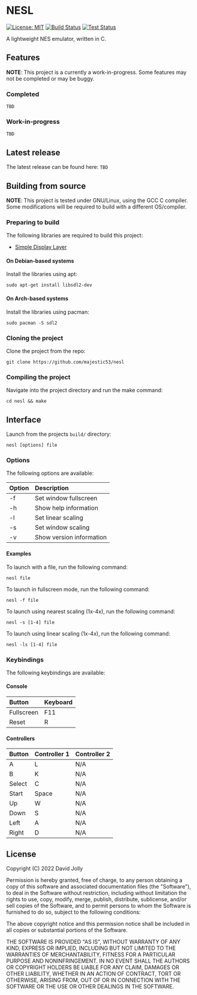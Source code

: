 # NESL

[![License: MIT](https://shields.io/badge/license-MIT-blue.svg?style=flat)](https://github.com/majestic53/nesl/blob/master/LICENSE) [![Build Status](https://github.com/majestic53/nesl/workflows/Build/badge.svg)](https://github.com/majestic53/nesl/actions/workflows/build.yml) [![Test Status](https://github.com/majestic53/nesl/workflows/Test/badge.svg)](https://github.com/majestic53/nesl/actions/workflows/test.yml)

A lightweight NES emulator, written in C.

## Features

__NOTE__: This project is a currently a work-in-progress. Some features may not be completed or may be buggy.

### Completed

`TBD`

### Work-in-progress

`TBD`

## Latest release

The latest release can be found here: `TBD`

## Building from source

__NOTE__: This project is tested under GNU/Linux, using the GCC C compiler. Some modifications will be required to build with a different OS/compiler.

### Preparing to build

The following libraries are required to build this project:
* [Simple Display Layer](https://www.libsdl.org/)

#### On Debian-based systems

Install the libraries using apt:

```
sudo apt-get install libsdl2-dev
```

#### On Arch-based systems

Install the libraries using pacman:

```
sudo pacman -S sdl2
```

### Cloning the project

Clone the project from the repo:

```
git clone https://github.com/majestic53/nesl
```

### Compiling the project

Navigate into the project directory and run the make command:

```
cd nesl && make
```

## Interface

Launch from the projects `build/` directory:

```
nesl [options] file
```

### Options

The following options are available:

|Option|Description             |
|:-----|:-----------------------|
|-f    |Set window fullscreen   |
|-h    |Show help information   |
|-l    |Set linear scaling      |
|-s    |Set window scaling      |
|-v    |Show version information|

#### Examples

To launch with a file, run the following command:

```
nesl file
```

To launch in fullscreen mode, run the following command:

```
nesl -f file
```

To launch using nearest scaling (1x-4x), run the following command:

```
nesl -s [1-4] file
```

To launch using linear scaling (1x-4x), run the following command:

```
nesl -ls [1-4] file
```

### Keybindings

The following keybindings are available:

#### Console

|Button    |Keyboard|
|:---------|:-------|
|Fullscreen|F11     |
|Reset     |R       |

#### Controllers

|Button |Controller 1|Controller 2|
|:------|:-----------|:-----------|
|A      |L           |N/A         |
|B      |K           |N/A         |
|Select |C           |N/A         |
|Start  |Space       |N/A         |
|Up     |W           |N/A         |
|Down   |S           |N/A         |
|Left   |A           |N/A         |
|Right  |D           |N/A         |

## License

Copyright (C) 2022 David Jolly

Permission is hereby granted, free of charge, to any person obtaining a copy of this software and
associated documentation files (the "Software"), to deal in the Software without restriction,
including without limitation the rights to use, copy, modify, merge, publish, distribute,
sublicense, and/or sell copies of the Software, and to permit persons to whom the Software is
furnished to do so, subject to the following conditions:

The above copyright notice and this permission notice shall be included in all copies or
substantial portions of the Software.

THE SOFTWARE IS PROVIDED "AS IS", WITHOUT WARRANTY OF ANY KIND, EXPRESS OR IMPLIED,
INCLUDING BUT NOT LIMITED TO THE WARRANTIES OF MERCHANTABILITY, FITNESS FOR A
PARTICULAR PURPOSE AND NONINFRINGEMENT. IN NO EVENT SHALL THE AUTHORS OR
COPYRIGHT HOLDERS BE LIABLE FOR ANY CLAIM, DAMAGES OR OTHER LIABILITY, WHETHER IN
AN ACTION OF CONTRACT, TORT OR OTHERWISE, ARISING FROM, OUT OF OR IN CONNECTION
WITH THE SOFTWARE OR THE USE OR OTHER DEALINGS IN THE SOFTWARE.
